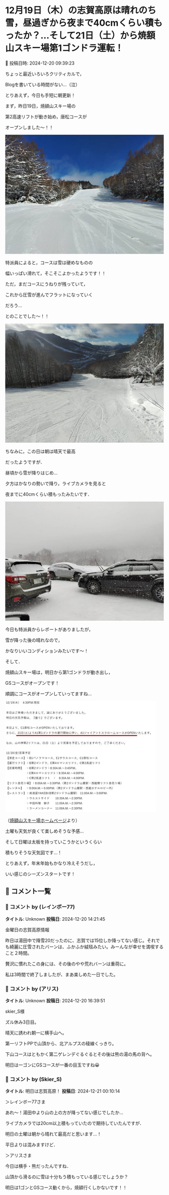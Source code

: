 # 12月19日（木）の志賀高原は晴れのち雪，昼過ぎから夜まで40cmくらい積もったか？…そして21日（土）から焼額山スキー場第1ゴンドラ運転！

📅 投稿日時: 2024-12-20 09:39:23

ちょっと最近いろいろクリティカルで，


Blogを書いている時間がない…（泣）





とりあえず，今日も手短に朝更新！





まず，昨日19日，焼額山スキー場の


第2高速リフトが動き始め，唐松コースが


オープンしました～！！




![a8dae3c0b89251ac5dad11422f1d6100.jpg](images/a8dae3c0b89251ac5dad11422f1d6100.jpg)







特派員によると，コースは雪は硬めなものの


幅いっぱい滑れて，そこそこよかったようです！！


ただ，まだコースにうねりが残っていて，


これから圧雪が進んでフラットになっていく


だろう…


とのことでした～！！




![b5c93fafb40e6994ff5d0cdac9bf4afc.jpg](images/b5c93fafb40e6994ff5d0cdac9bf4afc.jpg)







ちなみに，この日は朝は晴天で最高


だったようですが．


昼頃から雪が降りはじめ…


夕方はかなりの勢いで降り，ライブカメラを見ると


夜までに40cmくらい積もったみたいです．




![6f0cb79310459f1ff38b11fb08edaf0f.jpg](images/6f0cb79310459f1ff38b11fb08edaf0f.jpg)







今日も特派員からレポートがありましたが，


雪が降った後の晴れなので，


かなりいいコンディションみたいです～！





そして．


焼額山スキー場は，明日から第1ゴンドラが動き出し，


GSコースがオープンです！


順調にコースがオープンしていってますね…







![6d0130f1c4bec346cbcb3b2f0853bc2e.jpg](images/6d0130f1c4bec346cbcb3b2f0853bc2e.jpg)




（[焼額山スキー場ホームページ](https://www.princehotels.co.jp/ski/shiga/winter/)より）





土曜も天気が良くて楽しめそうな予感…


そして日曜は太板を持っていこうかというくらい


積もりそうな天気図です…！





とりあえず，年末年始もかなり冷えそうだし，


いい感じのシーズンスタートです！

## 💬 コメント一覧

### 💬 コメント by (レインボー77)
**タイトル**: Unknown
**投稿日**: 2024-12-20 14:21:45

金曜日の志賀高原情報

昨日は湯田中で降雪20だったのに、志賀では15位しか降ってない感じ。それでも綺麗に圧雪されたバーンは、ふかふか絨毯みたい。みーんなが幸せを満喫すること２時間。

贅沢に慣れたこの身には、その後のやや荒れバーンは重荷に。

私は3時間で終了しましたが、まあ楽しめた一日でした。

### 💬 コメント by (アリス)
**タイトル**: Unknown
**投稿日**: 2024-12-20 16:39:51

skier_S様



ズル休み3日目。

晴天に誘われ朝一に横手山へ。

第一リフトPPで山頂から、北アルプスの稜線くっきり。

下山コースはともかく第二ゲレンデぐるぐるとその後は熊の湯の馬の背へ。

明日は一ゴンにGSコースが一番の目玉ですね😀

### 💬 コメント by (Skier_S)
**タイトル**: 明日は志賀高原！
**投稿日**: 2024-12-21 00:10:14

＞レインボー77さま

あれ～！湯田中より山の上の方が降ってない感じでしたか…

ライブカメラでは20cm以上積もっていたので期待していたんですが．

明日の土曜は朝から晴れて最高だと思います…！

平日よりは混みますけど．



＞アリスさま

今日は横手・熊だったんですね．

山頂から滑るのに雪は十分もう積もっている感じでしょうか？

明日は1ゴンとGSコース動くから，焼額行くしかないです！！


